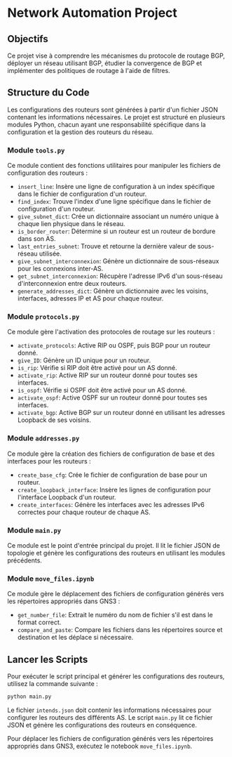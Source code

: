 # Network Automation Project

## Objectifs

Ce projet vise à comprendre les mécanismes du protocole de routage BGP, déployer un réseau utilisant BGP, étudier la convergence de BGP et implémenter des politiques de routage à l'aide de filtres.

## Structure du Code

Les configurations des routeurs sont générées à partir d'un fichier JSON contenant les informations nécessaires. Le projet est structuré en plusieurs modules Python, chacun ayant une responsabilité spécifique dans la configuration et la gestion des routeurs du réseau.

### Module `tools.py`

Ce module contient des fonctions utilitaires pour manipuler les fichiers de configuration des routeurs :

- `insert_line`: Insère une ligne de configuration à un index spécifique dans le fichier de configuration d'un routeur.
- `find_index`: Trouve l'index d'une ligne spécifique dans le fichier de configuration d'un routeur.
- `give_subnet_dict`: Crée un dictionnaire associant un numéro unique à chaque lien physique dans le réseau.
- `is_border_router`: Détermine si un routeur est un routeur de bordure dans son AS.
- `last_entries_subnet`: Trouve et retourne la dernière valeur de sous-réseau utilisée.
- `give_subnet_interconnexion`: Génère un dictionnaire de sous-réseaux pour les connexions inter-AS.
- `get_subnet_interconnexion`: Récupère l'adresse IPv6 d'un sous-réseau d'interconnexion entre deux routeurs.
- `generate_addresses_dict`: Génère un dictionnaire avec les voisins, interfaces, adresses IP et AS pour chaque routeur.

### Module `protocols.py`

Ce module gère l'activation des protocoles de routage sur les routeurs :

- `activate_protocols`: Active RIP ou OSPF, puis BGP pour un routeur donné.
- `give_ID`: Génère un ID unique pour un routeur.
- `is_rip`: Vérifie si RIP doit être activé pour un AS donné.
- `activate_rip`: Active RIP sur un routeur donné pour toutes ses interfaces.
- `is_ospf`: Vérifie si OSPF doit être activé pour un AS donné.
- `activate_ospf`: Active OSPF sur un routeur donné pour toutes ses interfaces.
- `activate_bgp`: Active BGP sur un routeur donné en utilisant les adresses Loopback de ses voisins.

### Module `addresses.py`

Ce module gère la création des fichiers de configuration de base et des interfaces pour les routeurs :

- `create_base_cfg`: Crée le fichier de configuration de base pour un routeur.
- `create_loopback_interface`: Insère les lignes de configuration pour l'interface Loopback d'un routeur.
- `create_interfaces`: Génère les interfaces avec les adresses IPv6 correctes pour chaque routeur de chaque AS.

### Module `main.py`

Ce module est le point d'entrée principal du projet. Il lit le fichier JSON de topologie et génère les configurations des routeurs en utilisant les modules précédents.

### Module `move_files.ipynb`

Ce module gère le déplacement des fichiers de configuration générés vers les répertoires appropriés dans GNS3 :

- `get_number_file`: Extrait le numéro du nom de fichier s'il est dans le format correct.
- `compare_and_paste`: Compare les fichiers dans les répertoires source et destination et les déplace si nécessaire.

## Lancer les Scripts

Pour exécuter le script principal et générer les configurations des routeurs, utilisez la commande suivante :

```bash
python main.py
```

Le fichier `intends.json` doit contenir les informations nécessaires pour configurer les routeurs des différents AS. Le script `main.py` lit ce fichier JSON et génère les configurations des routeurs en conséquence.

Pour déplacer les fichiers de configuration générés vers les répertoires appropriés dans GNS3, exécutez le notebook `move_files.ipynb`.
